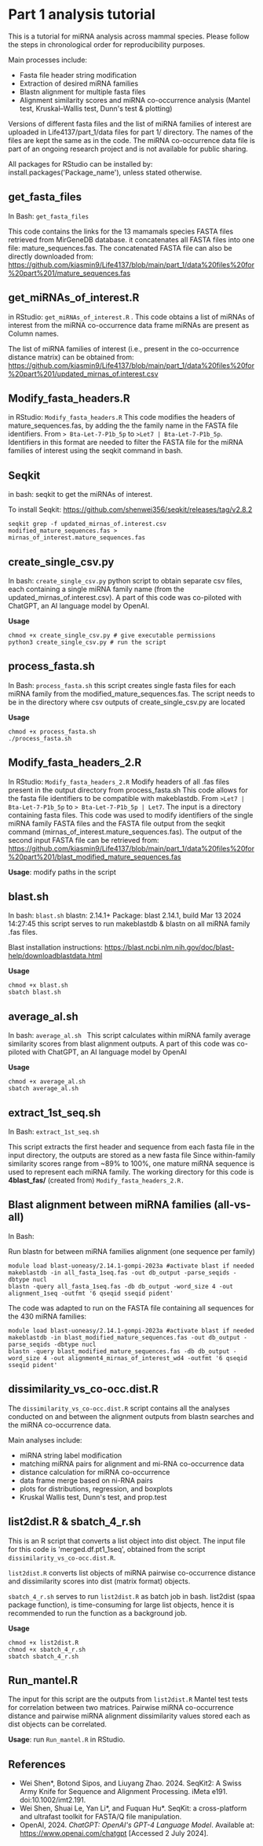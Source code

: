 # Part 1 analysis tutorial
 
This is a tutorial for miRNA analysis across mammal species.
Please follow the steps in chronological order for reproducibility purposes.

Main processes include: 
- Fasta file header string modification 
- Extraction of desired miRNA families
- Blastn alignment for multiple fasta files 
- Alignment similarity scores and miRNA co-occurrence analysis (Mantel test, Kruskal–Wallis test, Dunn's test & plotting) 


Versions of different fasta files and the list of miRNA families of interest are uploaded in Life4137/part_1/data files for part 1/ directory. The names of the files are kept the same as in the code.
The miRNA co-occurrence data file is part of an ongoing research project and is not available for public sharing.

All packages for RStudio can be installed by: install.packages('Package_name'), unless stated otherwise.


## get_fasta_files

In Bash: ```get_fasta_files```

This code contains the links for the 13 mamamals species FASTA files retrieved from MirGeneDB database. it concatenates all FASTA files into one file: mature_sequences.fas. The concatenated FASTA file can also be directly downloaded from: https://github.com/kjasmin9/Life4137/blob/main/part_1/data%20files%20for%20part%201/mature_sequences.fas



## get_miRNAs_of_interest.R

in RStudio: ```get_miRNAs_of_interest.R``` .
This code obtains a list of miRNAs of interest from the miRNA co-occurrence data frame
miRNAs are present as Column names. 

The list of miRNA families of interest (i.e., present in the co-occurrence distance matrix) can be obtained from: https://github.com/kjasmin9/Life4137/blob/main/part_1/data%20files%20for%20part%201/updated_mirnas_of.interest.csv



## Modify_fasta_headers.R

in RStudio: ```Modify_fasta_headers.R``` 
This code modifies the headers of mature_sequences.fas, by adding the the family name in the FASTA file identifiers. 
From ``` > Bta-Let-7-P1b_5p ```  to  ```>Let7 | Bta-Let-7-P1b_5p```.
Identifiers in this format are needed to filter the FASTA file for the miRNA families of interest using the seqkit command in bash. 




## Seqkit 
in bash: 
seqkit to get the miRNAs of interest.

To install Seqkit: https://github.com/shenwei356/seqkit/releases/tag/v2.8.2 
```
seqkit grep -f updated_mirnas_of.interest.csv modified_mature_sequences.fas > mirnas_of_interest.mature_sequences.fas
```


## create_single_csv.py

In bash: ```create_single_csv.py```
python script to obtain separate csv files, each containing a single miRNA family name (from the updated_mirnas_of.interest.csv). 
A part of this code was co-piloted with ChatGPT, an AI language model by OpenAI. 

**Usage**
```
chmod +x create_single_csv.py # give executable permissions
python3 create_single_csv.py # run the script 
```



## process_fasta.sh

In Bash: ```process_fasta.sh```
this script creates single fasta files for each miRNA family from the modified_mature_sequences.fas.
The script needs to be in the directory where csv outputs of create_single_csv.py are located

**Usage**
```
chmod +x process_fasta.sh
./process_fasta.sh
```



## Modify_fasta_headers_2.R

In RStudio: ```Modify_fasta_headers_2.R```
Modify headers of all .fas files present in the output directory from process_fasta.sh
This code allows for the fasta file identifiers to be compatible with makeblastdb. 
From ```>Let7 | Bta-Let-7-P1b_5p``` to ```> Bta-Let-7-P1b_5p | Let7```.
The input is a directory containing fasta files. 
This code was used to modify identifiers of the single miRNA family FASTA files and the FASTA file output from the seqkit command (mirnas_of_interest.mature_sequences.fas). The output of the second input FASTA file can be retrieved from: https://github.com/kjasmin9/Life4137/blob/main/part_1/data%20files%20for%20part%201/blast_modified_mature_sequences.fas

**Usage**: modify paths in the script



## blast.sh

In bash: ```blast.sh```
blastn: 2.14.1+ Package: blast 2.14.1, build Mar 13 2024 14:27:45
this script serves to run makeblastdb & blastn on all miRNA family .fas files.

Blast installation instructions: https://blast.ncbi.nlm.nih.gov/doc/blast-help/downloadblastdata.html 


**Usage**
```
chmod +x blast.sh
sbatch blast.sh
```


## average_al.sh 

In bash: ```average_al.sh ```
This script calculates within miRNA family average similarity scores from blast alignment outputs.
A part of this code was co-piloted with ChatGPT, an AI language model by OpenAI 

**Usage**
```
chmod +x average_al.sh 
sbatch average_al.sh 
```


## extract_1st_seq.sh

In Bash: ```extract_1st_seq.sh```

This script extracts the first header and sequence from each fasta file in the input directory, the outputs are stored as a new fasta file
Since within-family similarity scores range from ~89% to 100%, one mature miRNA sequence is used to represent each miRNA family. 
The working directory for this code is **4blast_fas/** (created from) ```Modify_fasta_headers_2.R.```



## Blast alignment between miRNA families (all-vs-all)

In Bash: 
 
Run blastn for between miRNA families alignment (one sequence per family)

```
module load blast-uoneasy/2.14.1-gompi-2023a #activate blast if needed
makeblastdb -in all_fasta_1seq.fas -out db_output -parse_seqids -dbtype nucl
blastn -query all_fasta_1seq.fas -db db_output -word_size 4 -out alignment_1seq -outfmt '6 qseqid sseqid pident'
```

The code was adapted to run on the FASTA file containing all sequences for the 430 miRNA families:

```
module load blast-uoneasy/2.14.1-gompi-2023a #activate blast if needed
makeblastdb -in blast_modified_mature_sequences.fas -out db_output -parse_seqids -dbtype nucl
blastn -query blast_modified_mature_sequences.fas -db db_output -word_size 4 -out alignment4_mirnas_of_interest_wd4 -outfmt '6 qseqid sseqid pident'
````


## dissimilarity_vs_co-occ.dist.R

The ```dissimilarity_vs_co-occ.dist.R``` script contains all the analyses conducted on and between the alignment outputs from blastn searches and the miRNA co-occurrence data. 

Main analyses include: 

- miRNA string label modification
- matching miRNA pairs for alignment and mi-RNA co-occurrence data
- distance calculation for miRNA co-occurrence
- data frame merge based on ni-RNA pairs
- plots for distributions, regression, and boxplots
- Kruskal Wallis test, Dunn's test, and prop.test




## list2dist.R & sbatch_4_r.sh

This is an R script that converts a list object into dist object. 
The input file for this code is 'merged.df.pt1_1seq', obtained from the script ```dissimilarity_vs_co-occ.dist.R```.

```list2dist.R``` converts list objects of miRNA pairwise co-occurrence distance and dissimilarity scores into dist (matrix format) objects. 

```sbatch_4_r.sh``` serves to run ```list2dist.R``` as batch job in bash. 
list2dist (spaa package function), is time-consuming for large list objects, hence it is recommended to run the function as a background job.

**Usage** 
```
chmod +x list2dist.R
chmod +x sbatch_4_r.sh
sbatch sbatch_4_r.sh
```



## Run_mantel.R

The input for this script are the outputs from ```list2dist.R```
Mantel test tests for correlation between two matrices. Pairwise miRNA co-occurrence distance and pairwise miRNA alignment dissimilarity values stored each as dist objects can be correlated. 

**Usage**: run ```Run_mantel.R``` in RStudio.










## References
- Wei Shen*, Botond Sipos, and Liuyang Zhao. 2024. SeqKit2: A Swiss Army Knife for Sequence and Alignment Processing. iMeta e191. doi:10.1002/imt2.191.
- Wei Shen, Shuai Le, Yan Li*, and Fuquan Hu*. SeqKit: a cross-platform and ultrafast toolkit for FASTA/Q file manipulation.
- OpenAI, 2024. *ChatGPT: OpenAI's GPT-4 Language Model*. Available at: https://www.openai.com/chatgpt [Accessed 2 July 2024].

